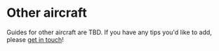 # Other aircraft

Guides for other aircraft are TBD. If you have any tips you'd like to add, please [get in touch](../index.md#who-made-this)!
